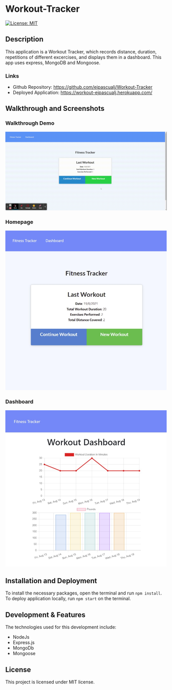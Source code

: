# Workout-Tracker
[![License: MIT](https://img.shields.io/badge/License-MIT-yellow.svg)](https://opensource.org/licenses/MIT)


## Description
This application is a Workout Tracker, which records distance, duration, repetitions of different excercises, and displays them in a dashboard. This app uses express, MongoDB and Mongoose.

### Links
* Github Repository: https://github.com/ejpascualj/Workout-Tracker
* Deployed Application: https://workout-ejpascualj.herokuapp.com/

## Walkthrough and Screenshots
### Walkthrough Demo
![Workout Tracker app demo](./assets/demo.gif)

### Homepage
![Homepage](./assets/homepage.jpg)

### Dashboard
![Dashboard](./assets/dashboard.jpg)

## Installation and Deployment

To install the necessary packages, open the terminal and run `npm install`. To deploy application locally, run `npm start` on the terminal.

## Development & Features

The technologies used for this development include: 
* NodeJs
* Express.js
* MongoDb 
* Mongoose

## License

This project is licensed under MIT license.
